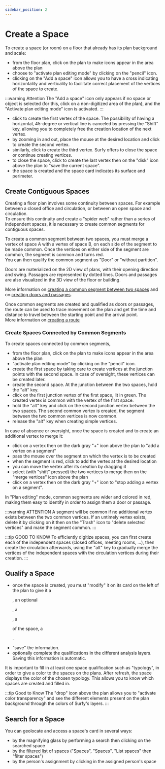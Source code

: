 ```yaml
---
sidebar_position: 2
---
```



# Create a Space


<Youtube code="wGCPVpyd1C0"/>

To create a space (or room) on a floor that already has its plan background and scale:

-   from the floor plan, click on the plan to make icons appear in the area above the plan
-   choose to "activate plan editing mode" by clicking on the "pencil" icon.
-   clicking on the "Add a space" icon allows you to have a cross indicating horizontality and verticality to facilitate correct placement of the vertices of the space to create.

:::warning Attention
The "Add a space" icon only appears if no space or object is selected (for this, click on a non-digitized area of the plan), and the "Activate plan editing mode" icon is activated.
:::


-   click to create the first vertex of the space. The possibility of having a horizontal, 45-degree or vertical line is canceled by pressing the "Shift" key, allowing you to completely free the creation location of the next vertex.
-   by zooming in and out, place the mouse at the desired location and click to create the second vertex.
-   similarly, click to create the third vertex. Surfy offers to close the space or continue creating vertices.
-   to close the space, click to create the last vertex then on the "disk" icon above the plan to "save the current space".
-   the space is created and the space card indicates its surface and perimeter.

## Create Contiguous Spaces

Creating a floor plan involves some continuity between spaces. For example between a closed office and circulation, or between an open space and circulation.<br />
To ensure this continuity and create a "spider web" rather than a series of independent spaces, it is necessary to create common segments for contiguous spaces.

To create a common segment between two spaces, you must merge a vertex of space A with a vertex of space B, on each side of the segment to be made common. Once the vertices on either side of the segment are common, the segment is common and turns red.<br />
You can then qualify the common segment as "Door" or "without partition".

Doors are materialized on the 2D view of plans, with their opening direction and swing. Passages are represented by dotted lines.
Doors and passages are also visualized in the 3D view of the floor or building.

More information on [creating a common segment between two spaces](/en/docs/tutorials/surfaces/doors/create#creating-a-common-segment-between-two-spaces)
and on [creating doors and passages](/en/docs/tutorials/surfaces/doors/create#qualifying-a-common-segment-as-door-or-passage).

Once common segments are created and qualified as doors or passages, the route can be used to trace movement on the plan and get the time and distance to travel between the starting point and the arrival point.<br />
More information on [creating a route](/en/docs/tutorials/surfaces/pathfinding/create)



### Create Spaces Connected by Common Segments

To create spaces connected by common segments,

-   from the floor plan, click on the plan to make icons appear in the area above the plan
-   "activate plan editing mode" by clicking on the "pencil" icon.
-   create the first space by taking care to create vertices at the junction points with the second space. In case of oversight, these vertices can be created later.
-   create the second space. At the junction between the two spaces, hold the "alt" key.
-   click on the first junction vertex of the first space, lit in green. The created vertex is common with the vertex of the first space.
-   hold the "alt" key and click on the second junction vertex between the two spaces. The second common vertex is created, the segment between the two common vertices is now common.
-   release the "alt" key when creating simple vertices.

In case of absence or oversight, once the space is created and to create an additional vertex to merge it:

-   click on a vertex then on the dark gray "+" icon above the plan to "add a vertex on a segment"
-   pass the mouse over the segment on which the vertex is to be created
-   when the segment is red, click to add the vertex at the desired location
-   you can move the vertex after its creation by dragging it
-   select (with "shift" pressed) the two vertices to merge then on the "merge vertices" icon above the plan
-   click on a vertex then on the dark gray "+" icon to "stop adding a vertex on a segment".

In "Plan editing" mode, common segments are wider and colored in red, making them easy to identify in order to assign them a door or passage.

:::warning ATTENTION
A segment will be common if no additional vertex exists between the two common vertices. If an untimely vertex exists, delete it by clicking on it then on the "Trash" icon to "delete selected vertices" and make the segment common.
:::

:::tip GOOD TO KNOW
To efficiently digitize spaces, you can first create each of the independent spaces (closed offices, meeting rooms, ...), then create the circulation afterwards, using the "alt" key to gradually merge the vertices of the independent spaces with the circulation vertices during their creation.
:::

## Qualify a Space

-   once the space is created, you must "modify" it on its card on the left of the plan to give it a <P code="room:name" />, an optional <P code="room:capacity" />, a <P code="room:organization" />, a <P code="room:roomType" /> of the space, a <P code="room:costCenter" />.
-   "save" the information.
-   optionally complete the qualifications in the different analysis layers. Saving this information is automatic.

It is important to fill in at least one space qualification such as "typology", in order to give a color to the spaces on the plans. 
After refresh, the space displays the color of the chosen typology. This allows you to know which spaces are created and filled in.

:::tip Good to Know
The "drop" icon above the plan allows you to "activate color transparency" and see the different elements present on the plan background through the colors of Surfy's layers.
:::

## Search for a Space

You can geolocate and access a space's card in several ways:

-   by the magnifying glass by performing a search then clicking on the searched space
-   by the [filtered list](/en/docs/courses/find/listfindcourse) of spaces ("Spaces", "Spaces", "List spaces" then "filter spaces")
-   by the person's assignment by clicking in the assigned person's space